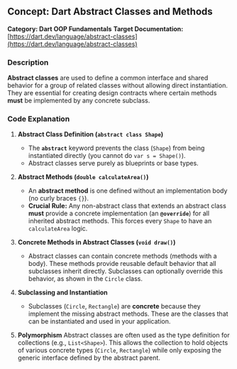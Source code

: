 ## Concept: Dart Abstract Classes and Methods

**Category: Dart OOP Fundamentals**
**Target Documentation:** [https://dart.dev/language/abstract-classes](https://dart.dev/language/abstract-classes)

### Description
**Abstract classes** are used to define a common interface and shared behavior for a group of related classes without allowing direct instantiation. They are essential for creating design contracts where certain methods **must** be implemented by any concrete subclass.

### Code Explanation

1. **Abstract Class Definition (`abstract class Shape`)**
   * The **`abstract`** keyword prevents the class (`Shape`) from being instantiated directly (you cannot do `var s = Shape()`).
   * Abstract classes serve purely as blueprints or base types.

2. **Abstract Methods (`double calculateArea()`)**
   * An **abstract method** is one defined without an implementation body (no curly braces `{}`).
   * **Crucial Rule:** Any non-abstract class that extends an abstract class **must** provide a concrete implementation (an **`@override`**) for all inherited abstract methods. This forces every `Shape` to have an `calculateArea` logic.

3. **Concrete Methods in Abstract Classes (`void draw()`)**
   * Abstract classes can contain concrete methods (methods with a body). These methods provide reusable default behavior that all subclasses inherit directly. Subclasses can optionally override this behavior, as shown in the `Circle` class.

4. **Subclassing and Instantiation**
   * Subclasses (`Circle`, `Rectangle`) are **concrete** because they implement the missing abstract methods. These are the classes that can be instantiated and used in your application.

5. **Polymorphism**
   Abstract classes are often used as the type definition for collections (e.g., `List<Shape>`). This allows the collection to hold objects of various concrete types (`Circle`, `Rectangle`) while only exposing the generic interface defined by the abstract parent.